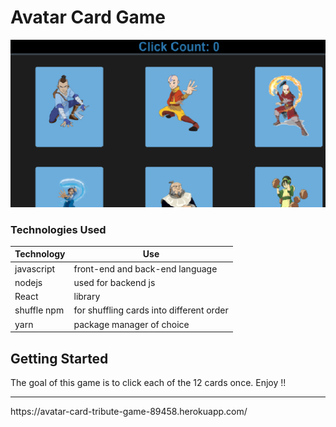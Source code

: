 # Avatar Card Game

 ![image](client/public/img/cards.png)

### Technologies Used
 
| Technology | Use 
| --- | --- |
javascript | front-end and back-end language|
nodejs | used for backend js |
React | library |
shuffle npm | for shuffling cards into different order|
yarn | package manager of choice |

## Getting Started

The goal of this game is to click each of the 12 cards once. Enjoy !!
<hr>
https://avatar-card-tribute-game-89458.herokuapp.com/
